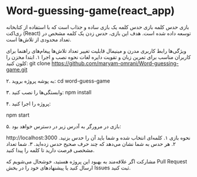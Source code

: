 # Word-guessing-game(react_app)

بازی حدس کلمه
بازی حدس کلمه یک بازی ساده و جذاب است که با استفاده از کتابخانه ری‌اکت (React) توسعه داده شده است. هدف این بازی، حدس زدن یک کلمه مشخص در تعداد محدودی از تلاش‌ها است.

ویژگی‌ها
رابط کاربری مدرن و مینیمال
قابلیت تغییر تعداد تلاش‌ها
پیغام‌های راهنما برای کاربران
مناسب برای تمرین زبان و تقویت دایره لغات
نحوه نصب و اجرا
۱. ابتدا مخزن را کلون کنید:
git clone https://github.com/maryam-omrani/Word-guessing-game.git


۲. به پوشه پروژه بروید:
cd word-guess-game



۳. وابستگی‌ها را نصب کنید:
npm install


۴. پروژه را اجرا کنید:


npm start

۵. بازی در مرورگر به آدرس زیر در دسترس خواهد بود:


http://localhost:3000
نحوه بازی
۱. کلمه‌ای انتخاب شده و شما باید آن را حدس بزنید.
۲. هر حدس به شما نشان می‌دهد که چند حرف صحیح حدس زده‌اید.
۳. شما تعداد مشخصی فرصت دارید تا کلمه را پیدا کنید.

مشارکت
اگر علاقه‌مند به بهبود این پروژه هستید، خوشحال می‌شویم که Pull Request ارسال کنید یا پیشنهاد‌های خود را در بخش Issues ثبت کنید.

